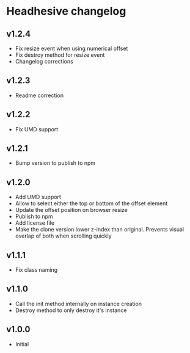 # Headhesive changelog

## v1.2.4
- Fix resize event when using numerical offset
- Fix destroy method for resize event
- Changelog corrections

## v1.2.3
- Readme correction

## v1.2.2
- Fix UMD support

## v1.2.1
- Bump version to publish to npm

## v1.2.0
- Add UMD support
- Allow to select either the top or bottom of the offset element
- Update the offset position on browser resize
- Publish to npm
- Add license file
- Make the clone version lower z-index than original. Prevents visual overlap of both when scrolling quickly

## v1.1.1
- Fix class naming

## v1.1.0
- Call the init method internally on instance creation
- Destroy method to only destroy it's instance

## v1.0.0
- Initial
